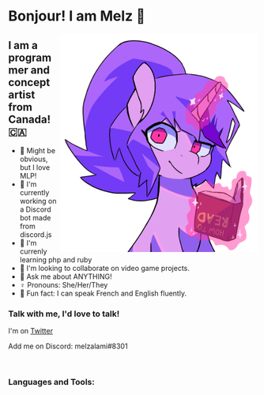 # Bonjour! I am Melz 👋

<img align="right" alt="melz-pony" src="https://github.com/melzalami/melzalami/blob/main/images/melz_read.png?raw=true" width="400" height="442" />

## I am a programmer and concept artist from Canada! 🇨🇦
- 🦄 Might be obvious, but I love MLP!
- 🤖 I'm currently working on a Discord bot made from discord.js
- 🤔 I'm currenly learning php and ruby
- 🤝 I'm looking to collaborate on video game projects.
- 🙋 Ask me about ANYTHING!
- ♀️ Pronouns: She/Her/They
- 💫 Fun fact: I can speak French and English fluently.


### Talk with me, I'd love to talk!
I'm on [Twitter](https://twitter.com/melzalami)

Add me on Discord: melzalami#8301

<br />

### Languages and Tools: